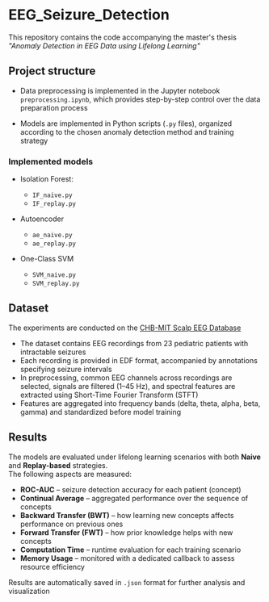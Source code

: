 # EEG_Seizure_Detection

This repository contains the code accompanying the master's thesis *"Anomaly Detection in EEG Data using Lifelong Learning"*

## Project structure
- Data preprocessing is implemented in the Jupyter notebook `preprocessing.ipynb`, which provides step-by-step control over the data preparation process

- Models are implemented in Python scripts (`.py` files), organized according to the chosen anomaly detection method and training strategy

### Implemented models

- Isolation Forest:
    - `IF_naive.py`
    - `IF_replay.py`

- Autoencoder
    - `ae_naive.py`
    - `ae_replay.py`

- One-Class SVM
    - `SVM_naive.py`
    - `SVM_replay.py`

## Dataset
The experiments are conducted on the [CHB-MIT Scalp EEG Database](https://physionet.org/content/chbmit/1.0.0/)  
- The dataset contains EEG recordings from 23 pediatric patients with intractable seizures 
- Each recording is provided in EDF format, accompanied by annotations specifying seizure intervals
- In preprocessing, common EEG channels across recordings are selected, signals are filtered (1–45 Hz), and spectral features are extracted using Short-Time Fourier Transform (STFT)  
- Features are aggregated into frequency bands (delta, theta, alpha, beta, gamma) and standardized before model training  

## Results
The models are evaluated under lifelong learning scenarios with both **Naive** and **Replay-based** strategies.  
The following aspects are measured:
- **ROC-AUC** – seizure detection accuracy for each patient (concept)  
- **Continual Average** – aggregated performance over the sequence of concepts  
- **Backward Transfer (BWT)** – how learning new concepts affects performance on previous ones  
- **Forward Transfer (FWT)** – how prior knowledge helps with new concepts 
- **Computation Time** – runtime evaluation for each training scenario 
- **Memory Usage** – monitored with a dedicated callback to assess resource efficiency

Results are automatically saved in `.json` format for further analysis and visualization



